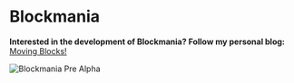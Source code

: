 Blockmania
==========

 **Interested in the development of Blockmania? Follow my personal blog:** [Moving Blocks!](http://movingblocks.tumblr.com/)
 
![Blockmania Pre Alpha](https://github.com/begla/Blockmania/raw/master/Blockmania.png)
